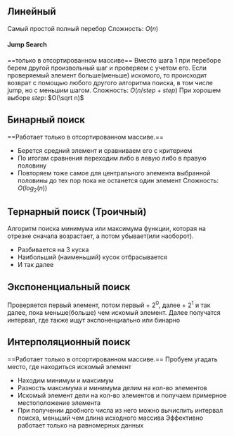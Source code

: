 ## Линейный

Самый простой полный перебор
Cложность: $O(n)$
#### Jump Search
==только в отсортированном массиве==
Вместо шага 1 при переборе берем другой произвольный шаг и проверяем с учетом его. Если проверяемый элемент больше(меньше) искомого, то происходит возврат с помощью любого другого алгоритма поиска, в том числе jump, но с меньшим шагом.
Сложность: $O(n/step + step)$ 
При хорошем выборе $step$: $O(\sqrt n)$
## Бинарный поиск

==Работает только в отсортированном массиве.==
- Берется средний элемент и сравниваем его с критерием
- По итогам сравнения переходим либо в левую либо в правую половину
- Повторяем тоже самое для центрального элемента выбранной половины до тех пор пока не останется один элемент
Сложность: $O(log_2(n))$ 

## Тернарный поиск (Троичный)

Алгоритм поиска минимума или максимума функции, которая на отрезке сначала возрастает, а потом убывает(или наоборот).
- Разбивается на 3 куска
- Наибольший (наименьший) кусок отбрасывается
- И так далее
## Экспоненциальный поиск

Проверяется первый элемент, потом первый + $2^0$, далее + $2^1$ и так далее, пока меньше(больше) чем искомый элемент. Далее получатся интервал, где также ищут экспоненциально или бинарно
## Интерполяционный поиск

==Работает только в отсортированном массиве.==
Пробуем угадать место, где находиться искомый элемент
- Находим минимум и максимум
- Разность максимума и минимума делим на кол-во элементов
- Искомый элемент дели на кол-во элементов и получаем примерное местоположение элемента
- При получении дробного числа из него можно вычислить интервал поиска, меньший чем длина исходного массива
Эффективно работает только на равномерных данных

